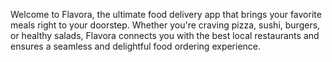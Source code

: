 Welcome to Flavora, the ultimate food delivery app that brings your favorite meals right to your doorstep. Whether you're craving pizza, sushi, burgers, or healthy salads, Flavora connects you with the best local restaurants and ensures a seamless and delightful food ordering experience.

